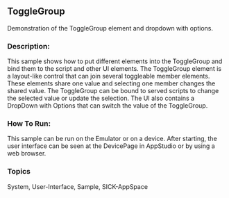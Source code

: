 ## ToggleGroup
Demonstration of the ToggleGroup element and dropdown with options.

### Description:
This sample shows how to put different elements into the ToggleGroup and bind them to the script and other UI elements.
The ToggleGroup element is a layout-like control that can join several toggleable member elements.
These elements share one value and selecting one member changes the shared value.
The ToggleGroup can be bound to served scripts  to change the selected value or update the selection. 
The UI also contains a DropDown with Options that can switch the value of the ToggleGroup.

### How To Run:
This sample can be run on the Emulator or on a device.
After starting, the user interface can be seen at the DevicePage in AppStudio or by using a web browser.

### Topics
System, User-Interface, Sample, SICK-AppSpace
